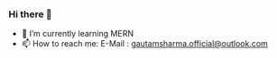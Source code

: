 ### Hi there 👋

- 🌱 I’m currently learning MERN
- 📫 How to reach me: E-Mail : gautamsharma.official@outlook.com
